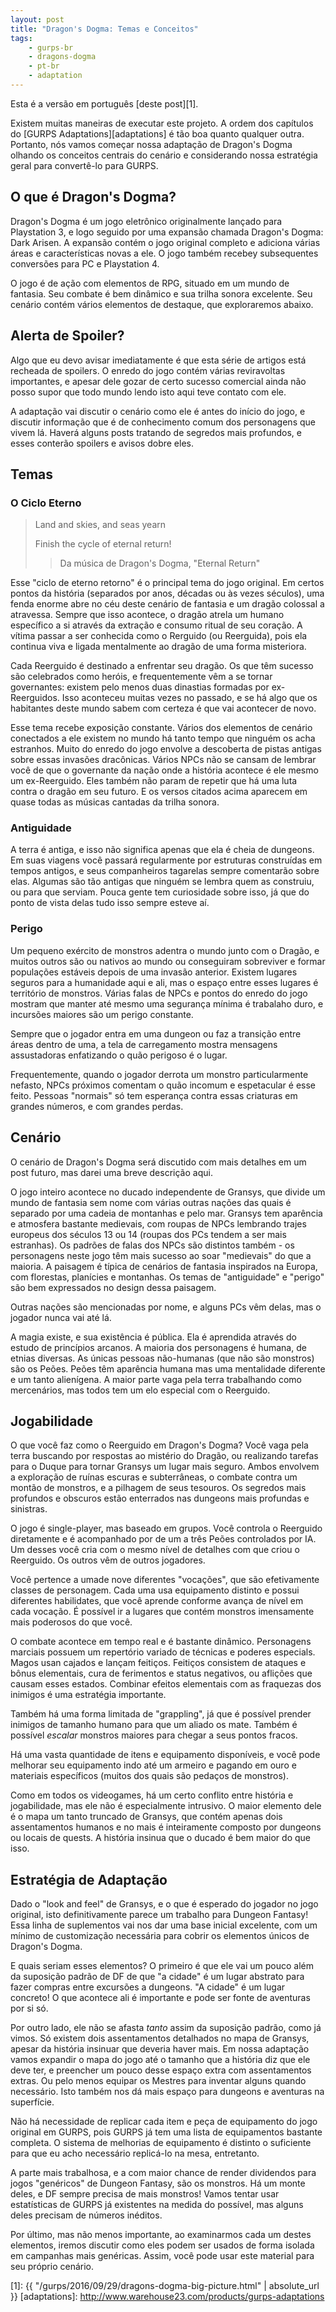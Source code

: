 ```yaml
---
layout: post
title: "Dragon's Dogma: Temas e Conceitos"
tags:
    - gurps-br
    - dragons-dogma
    - pt-br
    - adaptation
---
```


Esta é a versão em português [deste post][1].

Existem muitas maneiras de executar este projeto. A ordem dos capítulos do
[GURPS Adaptations][adaptations] é tão boa quanto qualquer outra. Portanto, nós
vamos começar nossa adaptação de Dragon's Dogma olhando os conceitos centrais do
cenário e considerando nossa estratégia geral para convertê-lo para GURPS.

## O que é Dragon's Dogma?

Dragon's Dogma é um jogo eletrônico originalmente lançado para Playstation 3, e
logo seguido por uma expansão chamada Dragon's Dogma: Dark Arisen. A expansão
contém o jogo original completo e adiciona várias áreas e características novas
a ele. O jogo também recebey subsequentes conversões para PC e Playstation 4.

O jogo é de ação com elementos de RPG, situado em um mundo de fantasia. Seu
combate é bem dinâmico e sua trilha sonora excelente. Seu cenário contém vários
elementos de destaque, que exploraremos abaixo.

## Alerta de Spoiler?

Algo que eu devo avisar imediatamente é que esta série de artigos está
recheada de spoilers. O enredo do jogo contém várias reviravoltas importantes, e
apesar dele gozar de certo sucesso comercial ainda não posso supor que todo
mundo lendo isto aqui teve contato com ele.

A adaptação vai discutir o cenário como ele é antes do início do jogo, e
discutir informação que é de conhecimento comum dos personagens que vivem
lá. Haverá alguns posts tratando de segredos mais profundos, e esses conterão
spoilers e avisos dobre eles.

## Temas

### O Ciclo Eterno

> Land and skies, and seas yearn
>
> Finish the cycle of eternal return!
>
> >  Da música de Dragon's Dogma,  "Eternal Return"

Esse "ciclo de eterno retorno" é o principal tema do jogo original. Em certos
pontos da história (separados por anos, décadas ou às vezes séculos), uma fenda
enorme abre no céu deste cenário de fantasia e um dragão colossal a
atravessa. Sempre que isso acontece, o dragão atrela um humano específico a si
através da extração e consumo ritual de seu coração. A vítima passar a ser
conhecida como o Rerguido (ou Reerguida), pois ela continua viva e ligada
mentalmente ao dragão de uma forma misteriora.

Cada Reerguido é destinado a enfrentar seu dragão. Os que têm sucesso são
celebrados como heróis, e frequentemente vêm a se tornar governantes: existem
pelo menos duas dinastias formadas por ex-Reerguidos. Isso aconteceu muitas
vezes no passado, e se há algo que os habitantes deste mundo sabem com certeza é
que vai acontecer de novo.

Esse tema recebe exposição constante. Vários dos elementos de cenário conectados
a ele existem no mundo há tanto tempo que ninguém os acha estranhos. Muito do
enredo do jogo envolve a descoberta de pistas antigas sobre essas invasões
dracônicas. Vários NPCs não se cansam de lembrar você de que o governante da
nação onde a história acontece é ele mesmo um ex-Reerguido. Eles também não
param de repetir que há uma luta contra o dragão em seu futuro. E os versos
citados acima aparecem em quase todas as músicas cantadas da trilha sonora.

### Antiguidade

A terra é antiga, e isso não significa apenas que ela é cheia de
dungeons. Em suas viagens você passará regularmente por estruturas construídas
em tempos antigos, e seus companheiros tagarelas sempre comentarão sobre
elas. Algumas são tão antigas que ninguém se lembra quem as construiu, ou para
que serviam. Pouca gente tem curiosidade sobre isso, já que do ponto de vista
delas tudo isso sempre esteve aí.

### Perigo

Um pequeno exército de monstros adentra o mundo junto com o Dragão, e muitos
outros são ou nativos ao mundo ou conseguiram sobreviver e formar populações
estáveis depois de uma invasão anterior. Existem lugares seguros para a
humanidade aqui e ali, mas o espaço entre esses lugares é território de
monstros. Várias falas de NPCs e pontos do enredo do jogo mostram que manter até
mesmo uma segurança mínima é trabalaho duro, e incursões maiores são um perigo
constante.

Sempre que o jogador entra em uma dungeon ou faz a transição entre áreas dentro
de uma, a tela de carregamento mostra mensagens assustadoras enfatizando o quão
perigoso é o lugar.

Frequentemente, quando o jogador derrota um monstro particularmente nefasto,
NPCs próximos comentam o quão incomum e espetacular é esse feito. Pessoas
"normais" só tem esperança contra essas criaturas em grandes números, e com
grandes perdas.

## Cenário

O cenário de Dragon's Dogma será discutido com mais detalhes em um post futuro,
mas darei uma breve descrição aqui.

O jogo inteiro acontece no ducado independente de Gransys, que divide um mundo
de fantasia sem nome com várias outras nações das quais é separado por uma
cadeia de montanhas e pelo mar. Gransys tem aparência e atmosfera bastante
medievais, com roupas de NPCs lembrando trajes europeus dos séculos 13 ou 14
(roupas dos PCs tendem a ser mais estranhas). Os padrões de falas dos NPCs são
distintos também - os personagens neste jogo têm mais sucesso ao soar
"medievais" do que a maioria. A paisagem é típica de cenários de fantasia
inspirados na Europa, com florestas, planícies e montanhas. Os temas de
"antiguidade" e "perigo" são bem expressados no design dessa paisagem.

Outras nações são mencionadas por nome, e alguns PCs vêm delas, mas o jogador
nunca vai até lá.

A magia existe, e sua existência é pública. Ela é aprendida através do estudo de
princípios arcanos. A maioria dos personagens é humana, de etnias diversas. As
únicas pessoas não-humanas (que não são monstros) são os Peões. Peões têm
aparência humana mas uma mentalidade diferente e um tanto alienígena. A maior
parte vaga pela terra trabalhando como mercenários, mas todos tem um elo
especial com o Reerguido.

## Jogabilidade

O que você faz como o Reerguido em Dragon's Dogma? Você vaga pela terra buscando
por respostas ao mistério do Dragão, ou realizando tarefas para o Duque para
tornar Gransys um lugar mais seguro. Ambos envolvem a exploração de ruínas
escuras e subterrâneas, o combate contra um montão de monstros, e a pilhagem de
seus tesouros. Os segredos mais profundos e obscuros estão enterrados nas
dungeons mais profundas e sinistras.

O jogo é single-player, mas baseado em grupos. Você controla o Reerguido
diretamente e é acompanhado por de um a três Peões controlados por IA. Um desses
você cria com o mesmo nível de detalhes com que criou o Reerguido. Os outros vêm
de outros jogadores.

Você pertence a umade nove diferentes "vocações", que são efetivamente classes
de personagem. Cada uma usa equipamento distinto e possui diferentes
habilidates, que você aprende conforme avança de nível em cada vocação. É
possível ir a lugares que contém monstros imensamente mais poderosos do que
você.

O combate acontece em tempo real e é bastante dinâmico. Personagens marciais
possuem um repertório variado de técnicas e poderes especials. Magos usan
cajados e lançam feitiços. Feitiços consistem de ataques e bônus elementais,
cura de ferimentos e status negativos, ou aflições que causam esses
estados. Combinar efeitos elementais com as fraquezas dos inimigos é uma
estratégia importante.

Também há uma forma limitada de "grappling", já que é possível prender inimigos
de tamanho humano para que um aliado os mate. Também é possível _escalar_
monstros maiores para chegar a seus pontos fracos.

Há uma vasta quantidade de itens e equipamento disponíveis, e você pode melhorar
seu equipamento indo até um armeiro e pagando em ouro e materiais específicos
(muitos dos quais são pedaços de monstros).

Como em todos os videogames, há um certo conflito entre história e jogabilidade,
mas ele não é especialmente intrusivo. O maior elemento dele é o mapa um tanto
truncado de Gransys, que contém apenas dois assentamentos humanos e no mais é
inteiramente composto por dungeons ou locais de quests. A história insinua que o
ducado é bem maior do que isso.


## Estratégia de Adaptação

Dado o "look and feel" de Gransys, e o que é esperado do jogador no jogo
original, isto definitivamente parece um trabalho para Dungeon Fantasy! Essa
linha de suplementos vai nos dar uma base inicial excelente, com um mínimo de
customização necessária para cobrir os elementos únicos de Dragon's Dogma.

E quais seriam esses elementos? O primeiro é que ele vai um pouco além da
suposição padrão de DF de que "a cidade" é um lugar abstrato para fazer compras
entre excursões a dungeons. "A cidade" é um lugar concreto! O que acontece ali é
importante e pode ser fonte de aventuras por si só.

Por outro lado, ele não se afasta _tanto_ assim da suposição padrão, como já
vimos. Só existem dois assentamentos detalhados no mapa de Gransys, apesar da
história insinuar que deveria haver mais. Em nossa adaptação vamos expandir o
mapa do jogo até o tamanho que a história diz que ele deve ter, e preencher um
pouco desse espaço extra com assentamentos extras. Ou pelo menos equipar os
Mestres para inventar alguns quando necessário. Isto também nos dá mais espaço
para dungeons e aventuras na superfície.

Não há necessidade de replicar cada item e peça de equipamento do jogo original
em GURPS, pois GURPS já tem uma lista de equipamentos bastante completa. O
sistema de melhorias de equipamento é distinto o suficiente para que eu acho
necessário replicá-lo na mesa, entretanto.

A parte mais trabalhosa, e a com maior chance de render dividendos para jogos
"genéricos" de Dungeon Fantasy, são os monstros. Há um monte deles, e DF sempre
precisa de mais monstros! Vamos tentar usar estatísticas de GURPS já existentes
na medida do possível, mas alguns deles precisam de números inéditos.

Por último, mas não menos importante, ao examinarmos cada um destes elementos,
iremos discutir como eles podem ser usados de forma isolada em campanhas mais
genéricas. Assim, você pode usar este material para seu próprio cenário.

[1]: {{ "/gurps/2016/09/29/dragons-dogma-big-picture.html" | absolute_url }}
[adaptations]: http://www.warehouse23.com/products/gurps-adaptations
